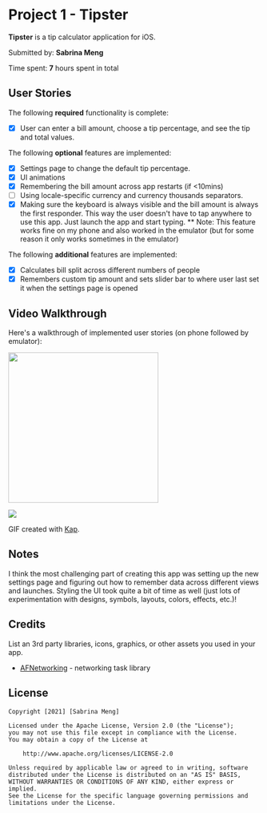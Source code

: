 # Project 1 - Tipster

**Tipster** is a tip calculator application for iOS.

Submitted by: **Sabrina Meng**

Time spent: **7** hours spent in total

## User Stories

The following **required** functionality is complete:

* [X] User can enter a bill amount, choose a tip percentage, and see the tip and total values.

The following **optional** features are implemented:

* [X] Settings page to change the default tip percentage.
* [X] UI animations
* [X] Remembering the bill amount across app restarts (if <10mins)
* [ ] Using locale-specific currency and currency thousands separators.
* [X] Making sure the keyboard is always visible and the bill amount is always the first responder. This way the user doesn't have to tap anywhere to use this app. Just launch the app and start typing.
      ** Note: This feature works fine on my phone and also worked in the emulator (but for some reason it only works sometimes in the emulator)
      
The following **additional** features are implemented:

- [X] Calculates bill split across different numbers of people
- [X] Remembers custom tip amount and sets slider bar to where user last set it when the settings page is opened

## Video Walkthrough

Here's a walkthrough of implemented user stories (on phone followed by emulator):

<img src="phone_tipster_demo.gif?raw=true" width="300px">

![](https://i.imgur.com/KW0X0Vz.gif)

GIF created with [Kap](https://getkap.co/).

## Notes

I think the most challenging part of creating this app was setting up the new settings page and figuring out how to remember data across different views and
launches. Styling the UI took quite a bit of time as well (just lots of experimentation with designs, symbols, layouts, colors, effects, etc.)!

## Credits

List an 3rd party libraries, icons, graphics, or other assets you used in your app.

- [AFNetworking](https://github.com/AFNetworking/AFNetworking) - networking task library

## License

    Copyright [2021] [Sabrina Meng]

    Licensed under the Apache License, Version 2.0 (the "License");
    you may not use this file except in compliance with the License.
    You may obtain a copy of the License at

        http://www.apache.org/licenses/LICENSE-2.0

    Unless required by applicable law or agreed to in writing, software
    distributed under the License is distributed on an "AS IS" BASIS,
    WITHOUT WARRANTIES OR CONDITIONS OF ANY KIND, either express or implied.
    See the License for the specific language governing permissions and
    limitations under the License.


